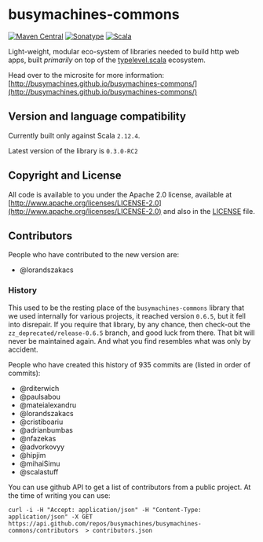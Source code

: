 # busymachines-commons

[![Maven Central](https://img.shields.io/maven-central/v/com.busymachines/busymachines-commons-core_2.12.svg)](https://maven-badges.herokuapp.com/maven-central/com.busymachines/busymachines-commons-core_2.12) [![Sonatype](https://img.shields.io/nexus/r/https/oss.sonatype.org/com.busymachines/busymachines-commons-core_2.12.svg)](https://oss.sonatype.org/#nexus-search;quick~busymachines-commons-core_2.12)  [![Scala](https://img.shields.io/badge/scala-2.12.4-brightgreen.svg)](https://github.com/scala/scala/releases/tag/v2.12.4)

Light-weight, modular eco-system of libraries needed to build http web apps, built _primarily_ on top of the [typelevel.scala](https://github.com/typelevel) ecosystem.

Head over to the microsite for more information:
[http://busymachines.github.io/busymachines-commons/](http://busymachines.github.io/busymachines-commons/)

## Version and language compatibility

Currently built only against Scala `2.12.4`.  

Latest version of the library is `0.3.0-RC2`

## Copyright and License

All code is available to you under the Apache 2.0 license, available at [http://www.apache.org/licenses/LICENSE-2.0](http://www.apache.org/licenses/LICENSE-2.0) and also in the [LICENSE](./LICENSE) file.

## Contributors

People who have contributed to the new version are:
* @lorandszakacs

### History

This used to be the resting place of the `busymachines-commons` library that we used internally for various projects, it reached version `0.6.5`, but it fell into disrepair. If you require that library, by any chance, then check-out the `zz_deprecated/release-0.6.5` branch, and good luck from there. That bit will never be maintained again. And what you find resembles what was only by accident.

People who have created this history of 935 commits are (listed in order of commits):
* @rditerwich
* @paulsabou
* @mateialexandru
* @lorandszakacs
* @cristiboariu
* @adrianbumbas
* @nfazekas
* @advorkovyy
* @hipjim
* @mihaiSimu
* @scalastuff

You can use github API to get a list of contributors from a public project. At the time of writing you can use:
```
curl -i -H "Accept: application/json" -H "Content-Type: application/json" -X GET https://api.github.com/repos/busymachines/busymachines-commons/contributors  > contributors.json
```
